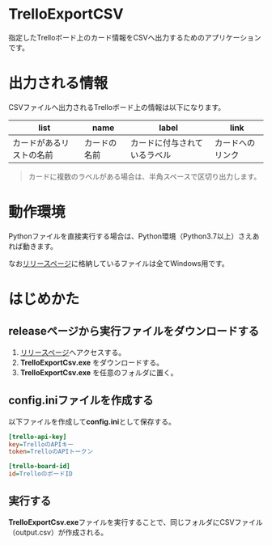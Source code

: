 # TrelloExportCSV

指定したTrelloボード上のカード情報をCSVへ出力するためのアプリケーションです。

# 出力される情報

CSVファイルへ出力されるTrelloボード上の情報は以下になります。


| list          | name    | label           | link      |
|---------------|---------|-----------------|-----------|
| カードがあるリストの名前  | カードの名前  | カードに付与されているラベル  | カードへのリンク  |

> カードに複数のラベルがある場合は、半角スペースで区切り出力します。

# 動作環境

Pythonファイルを直接実行する場合は、Python環境（Python3.7以上）さえあれば動きます。

なお[リリースページ](https://github.com/The-town/TrelloExportCSV/releases)に格納しているファイルは全てWindows用です。

# はじめかた

## releaseページから実行ファイルをダウンロードする

1. [リリースページ](https://github.com/The-town/TrelloExportCSV/releases)へアクセスする。
2. **TrelloExportCsv.exe** をダウンロードする。
3. **TrelloExportCsv.exe** を任意のフォルダに置く。

## config.iniファイルを作成する

以下ファイルを作成して**config.ini**として保存する。

```ini
[trello-api-key]
key=TrelloのAPIキー
token=TrelloのAPIトークン

[trello-board-id]
id=TrelloのボードID
```

## 実行する

**TrelloExportCsv.exe**ファイルを実行することで、同じフォルダにCSVファイル（output.csv）が作成される。
